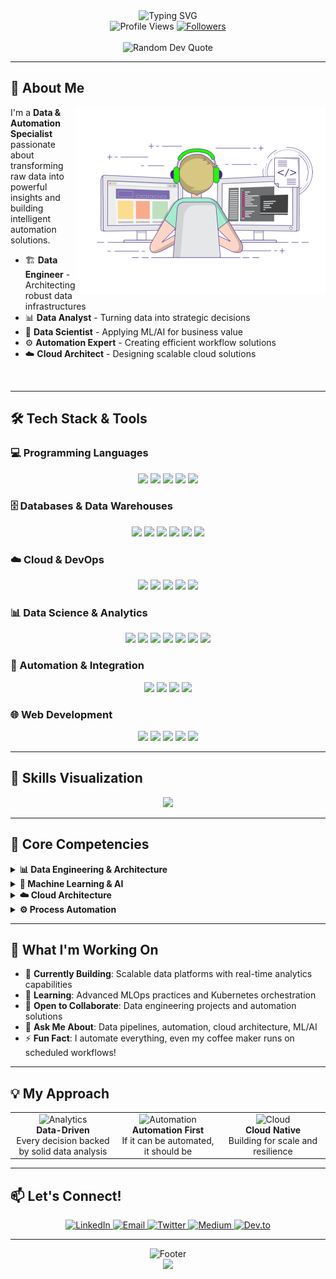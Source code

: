 <div align="center">
  <img src="https://readme-typing-svg.herokuapp.com?font=Fira+Code&weight=600&size=28&duration=3000&pause=1000&color=58A6FF¢er=true&vCenter=true&width=600&lines=Hi+👋+I'm+Katia+Atlântico;Data+Engineer+%7C+Data+Scientist;Automation+Specialist+%7C+Cloud+Architect" alt="Typing SVG" />
</div>

<div align="center">
  <img src="https://komarev.com/ghpvc/?username=katiaatlantico&label=Profile%20views&color=0e75b6&style=for-the-badge" alt="Profile Views" />
  <a href="https://github.com/katiaatlantico?tab=followers">
    <img src="https://img.shields.io/github/followers/katiaatlantico?label=Followers&style=for-the-badge&color=ff69b4" alt="Followers" />
  </a>
</div>

<br/>

<div align="center">
  <img src="https://quotes-github-readme.vercel.app/api?type=horizontal&theme=tokyonight" alt="Random Dev Quote"/>
</div>

---

## 🚀 About Me

<img align="right" alt="Coding" width="400" src="https://raw.githubusercontent.com/devSouvik/devSouvik/master/gif3.gif">

I'm a **Data & Automation Specialist** passionate about transforming raw data into powerful insights and building intelligent automation solutions.

- 🏗️ **Data Engineer** - Architecting robust data infrastructures
- 📊 **Data Analyst** - Turning data into strategic decisions
- 🧪 **Data Scientist** - Applying ML/AI for business value
- ⚙️ **Automation Expert** - Creating efficient workflow solutions
- ☁️ **Cloud Architect** - Designing scalable cloud solutions

<br clear="both">

---

## 🛠️ Tech Stack & Tools

### 💻 Programming Languages
<p align="center">
  <img src="https://img.shields.io/badge/Python-3776AB?style=for-the-badge&logo=python&logoColor=white" />
  <img src="https://img.shields.io/badge/JavaScript-F7DF1E?style=for-the-badge&logo=javascript&logoColor=black" />
  <img src="https://img.shields.io/badge/TypeScript-007ACC?style=for-the-badge&logo=typescript&logoColor=white" />
  <img src="https://img.shields.io/badge/SQL-4479A1?style=for-the-badge&logo=postgresql&logoColor=white" />
  <img src="https://img.shields.io/badge/R-276DC3?style=for-the-badge&logo=r&logoColor=white" />
</p>

### 🗄️ Databases & Data Warehouses
<p align="center">
  <img src="https://img.shields.io/badge/MySQL-00000F?style=for-the-badge&logo=mysql&logoColor=white" />
  <img src="https://img.shields.io/badge/PostgreSQL-316192?style=for-the-badge&logo=postgresql&logoColor=white" />
  <img src="https://img.shields.io/badge/MongoDB-4EA94B?style=for-the-badge&logo=mongodb&logoColor=white" />
  <img src="https://img.shields.io/badge/Redis-DC382D?style=for-the-badge&logo=redis&logoColor=white" />
  <img src="https://img.shields.io/badge/Snowflake-29B5E8?style=for-the-badge&logo=snowflake&logoColor=white" />
  <img src="https://img.shields.io/badge/Amazon_Redshift-8C4FFF?style=for-the-badge&logo=amazon-redshift&logoColor=white" />
</p>

### ☁️ Cloud & DevOps
<p align="center">
  <img src="https://img.shields.io/badge/AWS-232F3E?style=for-the-badge&logo=amazon-aws&logoColor=white" />
  <img src="https://img.shields.io/badge/Docker-2496ED?style=for-the-badge&logo=docker&logoColor=white" />
  <img src="https://img.shields.io/badge/Kubernetes-326CE5?style=for-the-badge&logo=kubernetes&logoColor=white" />
  <img src="https://img.shields.io/badge/Terraform-7B42BC?style=for-the-badge&logo=terraform&logoColor=white" />
  <img src="https://img.shields.io/badge/GitHub_Actions-2088FF?style=for-the-badge&logo=github-actions&logoColor=white" />
</p>

### 📊 Data Science & Analytics
<p align="center">
  <img src="https://img.shields.io/badge/Pandas-150458?style=for-the-badge&logo=pandas&logoColor=white" />
  <img src="https://img.shields.io/badge/NumPy-013243?style=for-the-badge&logo=numpy&logoColor=white" />
  <img src="https://img.shields.io/badge/Scikit_Learn-F7931E?style=for-the-badge&logo=scikit-learn&logoColor=white" />
  <img src="https://img.shields.io/badge/TensorFlow-FF6F00?style=for-the-badge&logo=tensorflow&logoColor=white" />
  <img src="https://img.shields.io/badge/Apache_Spark-E25A1C?style=for-the-badge&logo=apache-spark&logoColor=white" />
  <img src="https://img.shields.io/badge/Power_BI-F2C811?style=for-the-badge&logo=power-bi&logoColor=black" />
  <img src="https://img.shields.io/badge/Tableau-E97627?style=for-the-badge&logo=tableau&logoColor=white" />
</p>

### 🤖 Automation & Integration
<p align="center">
  <img src="https://img.shields.io/badge/n8n-EA4B71?style=for-the-badge&logo=n8n&logoColor=white" />
  <img src="https://img.shields.io/badge/Apache_Airflow-017CEE?style=for-the-badge&logo=apache-airflow&logoColor=white" />
  <img src="https://img.shields.io/badge/Zapier-FF4A00?style=for-the-badge&logo=zapier&logoColor=white" />
  <img src="https://img.shields.io/badge/Make-6D00CC?style=for-the-badge&logo=make&logoColor=white" />
</p>

### 🌐 Web Development
<p align="center">
  <img src="https://img.shields.io/badge/HTML5-E34F26?style=for-the-badge&logo=html5&logoColor=white" />
  <img src="https://img.shields.io/badge/CSS3-1572B6?style=for-the-badge&logo=css3&logoColor=white" />
  <img src="https://img.shields.io/badge/React-20232A?style=for-the-badge&logo=react&logoColor=61DAFB" />
  <img src="https://img.shields.io/badge/Node.js-43853D?style=for-the-badge&logo=node.js&logoColor=white" />
  <img src="https://img.shields.io/badge/FastAPI-009688?style=for-the-badge&logo=fastapi&logoColor=white" />
</p>

---

## 🎨 Skills Visualization

<div align="center">
  <img src="https://skillicons.dev/icons?i=py,js,ts,docker,aws,mongodb,mysql,postgres,redis,kubernetes,terraform,git,github,vscode,linux,bash,react,nodejs,html,css,fastapi,flask,django,jupyter,anaconda&perline=8" />
</div>

---

## 🎯 Core Competencies

<details>
<summary><b>📊 Data Engineering & Architecture</b></summary>

- **ETL/ELT Pipelines**: Design and implementation of robust data pipelines
- **Data Warehousing**: Dimensional modeling, Star/Snowflake schemas
- **Data Lakes**: Building scalable data lake architectures
- **Real-time Processing**: Stream processing with Kafka, Kinesis
- **Data Quality**: Implementing data validation and quality frameworks
</details>

<details>
<summary><b>🤖 Machine Learning & AI</b></summary>

- **Predictive Modeling**: Classification, Regression, Time Series
- **Deep Learning**: Neural Networks, CNN, RNN, Transformers
- **NLP**: Text analysis, Sentiment analysis, Named Entity Recognition
- **Computer Vision**: Image classification, Object detection
- **MLOps**: Model deployment, monitoring, and lifecycle management
</details>

<details>
<summary><b>☁️ Cloud Architecture</b></summary>

- **AWS Services**: EC2, S3, Lambda, Glue, Redshift, SageMaker
- **Infrastructure as Code**: Terraform, CloudFormation
- **Serverless**: Lambda functions, API Gateway, Step Functions
- **Cost Optimization**: Resource management and cost reduction strategies
- **Security**: IAM, VPC, Security Groups, Encryption
</details>

<details>
<summary><b>⚙️ Process Automation</b></summary>

- **Workflow Automation**: n8n, Airflow, Prefect
- **RPA**: Robotic Process Automation implementation
- **API Integration**: RESTful APIs, GraphQL, Webhooks
- **Business Process Optimization**: Process mapping and improvement
- **Custom Automation Solutions**: Python scripts, scheduled jobs
</details>

---

## 🌟 What I'm Working On

- 🔭 **Currently Building**: Scalable data platforms with real-time analytics capabilities
- 🌱 **Learning**: Advanced MLOps practices and Kubernetes orchestration
- 👯 **Open to Collaborate**: Data engineering projects and automation solutions
- 💬 **Ask Me About**: Data pipelines, automation, cloud architecture, ML/AI
- ⚡ **Fun Fact**: I automate everything, even my coffee maker runs on scheduled workflows!

---

## 💡 My Approach

<table align="center">
  <tr>
    <td align="center" width="33%">
      <img src="https://img.icons8.com/color/64/000000/analytics.png" alt="Analytics"/>
      <br><b>Data-Driven</b>
      <br>Every decision backed by solid data analysis
    </td>
    <td align="center" width="33%">
      <img src="https://img.icons8.com/color/64/000000/automation.png" alt="Automation"/>
      <br><b>Automation First</b>
      <br>If it can be automated, it should be
    </td>
    <td align="center" width="33%">
      <img src="https://img.icons8.com/color/64/000000/cloud.png" alt="Cloud"/>
      <br><b>Cloud Native</b>
      <br>Building for scale and resilience
    </td>
  </tr>
</table>

---

## 📫 Let's Connect!

<div align="center">
  <a href="https://linkedin.com/in/katiaatlantico" target="_blank">
    <img src="https://img.shields.io/badge/LinkedIn-0077B5?style=for-the-badge&logo=linkedin&logoColor=white" alt="LinkedIn"/>
  </a>
  <a href="mailto:katia.atlantico@example.com">
    <img src="https://img.shields.io/badge/Email-D14836?style=for-the-badge&logo=gmail&logoColor=white" alt="Email"/>
  </a>
  <a href="https://twitter.com/katiaatlantico" target="_blank">
    <img src="https://img.shields.io/badge/Twitter-1DA1F2?style=for-the-badge&logo=twitter&logoColor=white" alt="Twitter"/>
  </a>
  <a href="https://medium.com/@katiaatlantico" target="_blank">
    <img src="https://img.shields.io/badge/Medium-12100E?style=for-the-badge&logo=medium&logoColor=white" alt="Medium"/>
  </a>
  <a href="https://dev.to/katiaatlantico" target="_blank">
    <img src="https://img.shields.io/badge/dev.to-0A0A0A?style=for-the-badge&logo=dev.to&logoColor=white" alt="Dev.to"/>
  </a>
</div>

---

<div align="center">
  <img src="https://readme-typing-svg.herokuapp.com?font=Fira+Code&size=18&duration=2000&pause=1000&color=58A6FF¢er=true&vCenter=true&width=600&lines=Thanks+for+visiting!+✨;Let's+connect+and+build+amazing+things+together!+🚀" alt="Footer" />
</div>

<div align="center">
  <img src="https://capsule-render.vercel.app/api?type=waving&color=gradient&height=100§ion=footer" />
</div>
